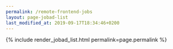 ```yaml
---
permalink: /remote-frontend-jobs
layout: page-jobad-list
last_modified_at: 2019-09-17T18:34:46+0200
---
```

{% include render_jobad_list.html permalink=page.permalink %}
